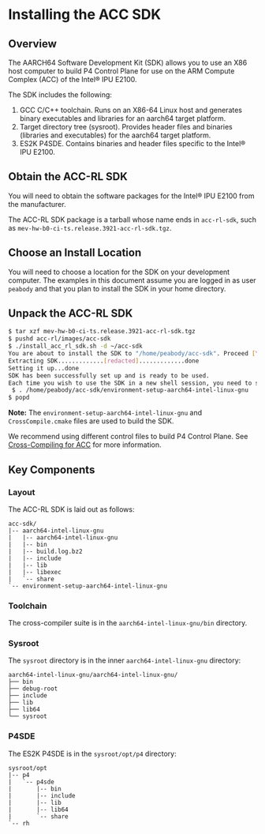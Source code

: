 # Installing the ACC SDK

## Overview

The AARCH64 Software Development Kit (SDK) allows you to use an X86 host
computer to build P4 Control Plane for use on the ARM Compute Complex
(ACC) of the Intel&reg; IPU E2100.

The SDK includes the following:

1. GCC C/C++ toolchain. Runs on an X86-64 Linux host and generates binary
   executables and libraries for an aarch64 target platform.
2. Target directory tree (sysroot). Provides header files and binaries
   (libraries and executables) for the aarch64 target platform.
3. ES2K P4SDE. Contains binaries and header files specific to the
   Intel&reg; IPU E2100.

## Obtain the ACC-RL SDK

You will need to obtain the software packages for the Intel&reg; IPU E2100
from the manufacturer.

The ACC-RL SDK package is a tarball whose name ends in `acc-rl-sdk`, such
as `mev-hw-b0-ci-ts.release.3921-acc-rl-sdk.tgz`.

## Choose an Install Location

You will need to choose a location for the SDK on your development computer.
The examples in this document assume you are logged in as user `peabody` and
that you plan to install the SDK in your home directory.

## Unpack the ACC-RL SDK

```bash
$ tar xzf mev-hw-b0-ci-ts.release.3921-acc-rl-sdk.tgz
$ pushd acc-rl/images/acc-sdk
$ ./install_acc_rl_sdk.sh -d ~/acc-sdk
You are about to install the SDK to "/home/peabody/acc-sdk". Proceed [Y/n]? y
Extracting SDK.............[redacted].............done
Setting it up...done
SDK has been successfully set up and is ready to be used.
Each time you wish to use the SDK in a new shell session, you need to source the environment setup script e.g.
 $ . /home/peabody/acc-sdk/environment-setup-aarch64-intel-linux-gnu
$ popd
```

**Note:** The `environment-setup-aarch64-intel-linux-gnu` and
`CrossCompile.cmake` files are used to build the SDK.

We recommend using different control files to build P4 Control Plane. See
[Cross-Compiling for ACC](cross-compiling-for-acc.md) for more information.

## Key Components

### Layout

The  ACC-RL SDK is laid out as follows:

```text
acc-sdk/
|-- aarch64-intel-linux-gnu
|   |-- aarch64-intel-linux-gnu
|   |-- bin
|   |-- build.log.bz2
|   |-- include
|   |-- lib
|   |-- libexec
|   `-- share
`-- environment-setup-aarch64-intel-linux-gnu
```

### Toolchain

The cross-compiler suite is in the `aarch64-intel-linux-gnu/bin` directory.

### Sysroot

The `sysroot` directory is in the inner `aarch64-intel-linux-gnu` directory:

```text
aarch64-intel-linux-gnu/aarch64-intel-linux-gnu/
├── bin
├── debug-root
├── include
├── lib
├── lib64
└── sysroot
```

### P4SDE

The ES2K P4SDE is in the `sysroot/opt/p4` directory:

```text
sysroot/opt
|-- p4
|   `-- p4sde
|       |-- bin
|       |-- include
|       |-- lib
|       |-- lib64
|       `-- share
`-- rh
```
